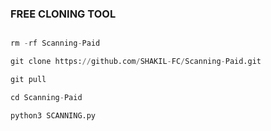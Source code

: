 ### FREE CLONING TOOL
``` python

rm -rf Scanning-Paid

git clone https://github.com/SHAKIL-FC/Scanning-Paid.git

git pull

cd Scanning-Paid

python3 SCANNING.py